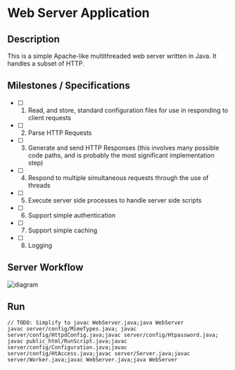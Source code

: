 # Web Server Application

## Description
This is a simple Apache-like multithreaded web server written in Java. It handles a subset of HTTP. 

## Milestones / Specifications

- [ ] 1. Read, and store, standard configuration files for use in responding to client requests
- [ ] 2. Parse HTTP Requests
- [ ] 3. Generate and send HTTP Responses (this involves many possible code paths, and is probably the most significant implementation step)
- [ ] 4. Respond to multiple simultaneous requests through the use of threads
- [ ] 5. Execute server side processes to handle server side scripts
- [ ] 6. Support simple authentication
- [ ] 7. Support simple caching
- [ ] 8. Logging

## Server Workflow

![diagram](https://user-images.githubusercontent.com/68071075/154633945-727b12f4-2cb5-4ebb-a118-bf1b024a9c90.png)

## Run

```
// TODO: Simplify to javac WebServer.java;java WebServer
javac server/config/MimeTypes.java; javac server/config/HttpdConfig.java;javac server/config/Htpassword.java; javac public_html/RunScript.java;javac server/config/Configuration.java;javac server/config/HtAccess.java;javac server/Server.java;javac server/Worker.java;javac WebServer.java;java WebServer
```

